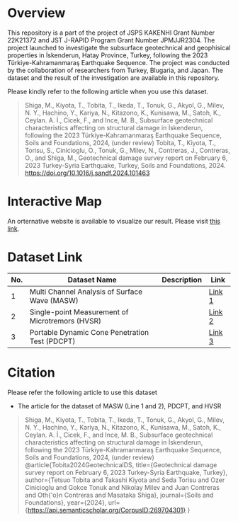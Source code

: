 # Overview
This repository is a part of the project of JSPS KAKENHI Grant Number 22K21372 and JST J-RAPID Program Grant Number JPMJJR2304. The project launched to investigate the subsurface geotechnical and geophisical properties in İskenderun, Hatay Province, Turkey, following the 2023 Türkiye-Kahramanmaraş Earthquake Sequence. The project was conducted by the collaboration of researchers from Turkey, Blugaria, and Japan. The dataset and the result of the investigation are available in this repository.

Please kindly refer to the following article when you use this dataset.
> Shiga, M., Kiyota, T., Tobita, T., Ikeda, T., Tonuk, G., Akyol, G., Milev, N. Y., Hachino, Y., Kariya, N., Kitazono, K., Kunisawa, M., Satoh, K., Ceylan. A. İ., Cicek, F., and Ince, M. B., Subsurface geotechnical characteristics affecting on structural damage in İskenderun, following the 2023 Türkiye-Kahramanmaraş Earthquake Sequence, Soils and Foundations, 2024, (under review)
> Tobita, T., Kiyota, T., Torisu, S., Cinicioglu, O., Tonuk, G., Milev, N., Contreras, J., Contreras, O., and Shiga, M., Geotechnical damage survey report on February 6, 2023 Turkey-Syria Earthquake, Turkey, Soils and Foundations, 2024. https://doi.org/10.1016/j.sandf.2024.101463

# Interactive Map
An orternative website is available to visualize our result. Please visit [this link](https://shiga-masa.github.io/jrapid-2023-turkey-eq-iskenderun/).

# Dataset Link

| No. | Dataset Name | Description | Link |
|-----|--------------|-------------|------|
|  1  | Multi Channel Analysis of Surface Wave (MASW)    |  | [Link 1](src/masw/) |
|  2  | Single-point Measurement of Microtremors (HVSR)  |  | [Link 2](src/microtremor/) |
|  3  | Portable Dynamic Cone Penetration Test (PDCPT)   |  | [Link 3](src/pdcpt/) |

# Citation
Please refer the following article to use this dataset
- The article for the dataset of MASW (Line 1 and 2), PDCPT, and HVSR
> Shiga, M., Kiyota, T., Tobita, T., Ikeda, T., Tonuk, G., Akyol, G., Milev, N. Y., Hachino, Y., Kariya, N., Kitazono, K., Kunisawa, M., Satoh, K., Ceylan. A. İ., Cicek, F., and Ince, M. B., Subsurface geotechnical characteristics affecting on structural damage in İskenderun, following the 2023 Türkiye-Kahramanmaraş Earthquake Sequence, Soils and Foundations, 2024, (under review)
> @article{Tobita2024GeotechnicalDS,
  title={Geotechnical damage survey report on February 6, 2023 Turkey-Syria Earthquake, Turkey},
  author={Tetsuo Tobita and Takashi Kiyota and Seda Torisu and Ozer Cinicioglu and Gokce Tonuk and Nikolay Milev and Juan Contreras and Oth{\'o}n Contreras and Masataka Shiga},
  journal={Soils and Foundations},
  year={2024},
  url={https://api.semanticscholar.org/CorpusID:269704301}
}
